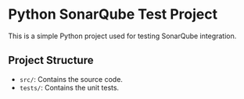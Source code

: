 # Python SonarQube Test Project

This is a simple Python project used for testing SonarQube integration.

## Project Structure

- `src/`: Contains the source code.
- `tests/`: Contains the unit tests.
